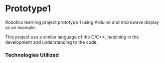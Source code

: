 # Prototype1
Robotics learning project prototype 1 using Arduino and microwave display as an example.

This project use a similar language of the C/C++, helpining in the development and understanding to the code.

### Technologies Utilized

